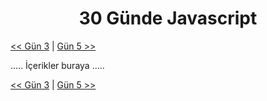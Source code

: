 <div align="center">
  <h1>30 Günde Javascript</h1>
</div>

[<< Gün 3](../gün-3/gun-3.md) | [Gün 5 >>](../gün-5/gun-5.md)

.....
İçerikler buraya
.....

[<< Gün 3](../gün-3/gun-3.md) | [Gün 5 >>](../gün-5/gun-5.md)